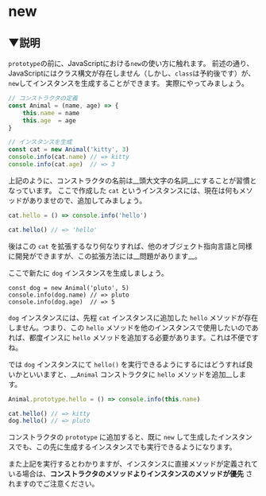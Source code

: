 # new

## ▼説明

`prototype`の前に、JavaScriptにおける`new`の使い方に触れます。
前述の通り、JavaScriptにはクラス構文が存在しません（しかし、`class`は予約後です）が、 `new`してインスタンスを生成することができます。
実際にやってみましょう。

```js
// コンストラクタの定義
const Animal = (name, age) => {
	this.name = name
	this.age  = age
}

// インスタンスを生成
const cat = new Animal('kitty', 3)
console.info(cat.name) // => kitty
console.info(cat.age)  // => 3
```

上記のように、コンストラクタの名前は__頭大文字の名詞__にすることが習慣となっています。
ここで作成した `cat` というインスタンスには、現在は何もメソッドがありませので、追加してみましょう。

```js
cat.hello = () => console.info('hello')

cat.hello() // => 'hello'
```

後はこの `cat` を拡張するなり何なりすれば、他のオブジェクト指向言語と同様に開発ができますが、この拡張方法には__問題があります__。

ここで新たに `dog` インスタンスを生成しましょう。

```
const dog = new Animal('pluto', 5)
console.info(dog.name) // => pluto
console.info(dog.age)  // => 5
```

`dog` インスタンスには、先程 `cat` インスタンスに追加した `hello` メソッドが存在しません。つまり、この `hello` メソッドを他のインスタンスで使用したいのであれば、都度インスに `hello` メソッドを追加する必要があります。これは不便ですね。

では `dog` インスタンスにて `hello()` を実行できるようにするにはどうすれば良いかといいますと、__`Animal` コンストラクタに `hello` メソッドを追加__します。

```js
Animal.prototype.hello = () => console.info(this.name)

cat.hello() // => kitty
dog.hello() // => pluto
```

コンストラクタの `prototype` に追加すると、既に `new` して生成したインスタンスでも、この先に生成するインスタンスでも実行できるようになります。

また上記を実行するとわかりますが、インスタンスに直接メソッドが定義されている場合は、__コンストラクタのメソッドよりインスタンスのメソッドが優先__ されますのでご注意ください。
